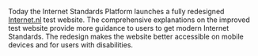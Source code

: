 Today the Internet Standards Platform launches a fully redesigned [Internet.nl](https://internet.nl/) test website. The comprehensive explanations on the improved test website provide more guidance to users to get modern Internet Standards. The redesign makes the website better accessible on mobile devices and for users with disabilities.
